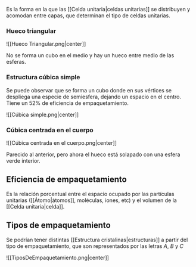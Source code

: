 
Es la forma en la que las [[Celda unitaria|celdas unitarias]] se distribuyen y acomodan entre capas, que determinan el tipo de celdas unitarias.

### Hueco triangular 

![[Hueco Triangular.png|center]]

No se forma un cubo en el medio y hay un hueco entre medio de las esferas. 

### Estructura cúbica simple 

Se puede observar que se forma un cubo donde en sus vértices se despliega una especie de semiesfera, dejando un espacio en el centro. Tiene un 52% de eficiencia de empaquetamiento. 

![[Cúbica simple.png|center]]

### Cúbica centrada en el cuerpo 

![[Cúbica centrada en el cuerpo.png|center]]


Parecido al anterior, pero ahora el hueco está solapado con una esfera verde interior. 

## Eficiencia de empaquetamiento 

Es la relación porcentual entre el espacio ocupado por las partículas unitarias ([[Átomo|átomos]], moléculas, iones, etc) y el volumen de la [[Celda unitaria|celda]]. 

## Tipos de empaquetamiento 

Se podrían tener distintas [[Estructura cristalinas|estructuras]] a partir del tipo de empaquetamiento, que son representados por las letras $A$, $B$  y $C$

![[TiposDeEmpaquetamiento.png|center]]
